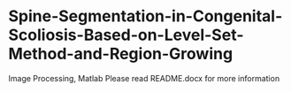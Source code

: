 # Spine-Segmentation-in-Congenital-Scoliosis-Based-on-Level-Set-Method-and-Region-Growing
Image Processing, Matlab
Please read README.docx for more information
